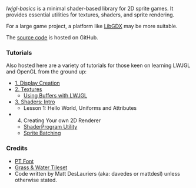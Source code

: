 *lwjgl-basics* is a minimal shader-based library for 2D sprite games. It provides essential utilities for textures, shaders, and sprite rendering.

For a large game project, a platform like [LibGDX](http://libgdx.badlogicgames.com/) may be more suitable.

The [source code](https://github.com/mattdesl/lwjgl-basics) is hosted on GitHub.

### Tutorials

Also hosted here are a variety of tutorials for those keen on learning LWJGL and OpenGL from the ground up:

* [1. Display Creation](wiki/Display)
* [2. Textures](wiki/Textures)
  * [Using Buffers with LWJGL](wiki/Java-NIO-Buffers)
* [3. Shaders: Intro](wiki/Shaders)
  * Lesson 1: Hello World, Uniforms and Attributes
* 4. Creating Your own 2D Renderer
  * [ShaderProgram Utility](wiki/ShaderProgram-Utility)
  * [Sprite Batching](wiki/SpriteBatch)

### Credits

* [PT Font](http://www.fontsquirrel.com/fonts/PT-Sans)
* [Grass & Water Tileset](http://opengameart.org/content/grass-and-water-tiles)
* Code written by Matt DesLauriers (aka: davedes or mattdesl) unless otherwise stated.